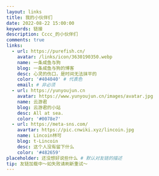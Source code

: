 ```yaml
---
layout: links
title: 我的小伙伴们
date: 2022-08-22 15:00:00
keywords: 链接
description: Cccc_的小伙伴们
comments: true
links:
  - url: https://purefish.cn/
    avatar: /links/icon/3630190350.webp
    name: 一条咸鱼与狗
    blog: 一条咸鱼与狗的博客
    desc: 心灵的伤口，是时间无法抹平的
    color: '#404040' # 代表色
    email: # 非必须
  - url: https://yunyoujun.cn
    avatar: https://www.yunyoujun.cn/images/avatar.jpg
    name: 云游君
    blog: 云游君的小站
    desc: All at sea.
    color: '#0078e7'
  - url: https://meta-sns.com/
    avartar: https://pic.cnwiki.xyz/lincoin.jpg
    name: Lincoin林可
    blog: t-Lincoin
    desc: 这个人没有留下什么
    color: '#482659'
placeholder: 还没想好说些什么 # 默认对友链的描述
tip: 友链加载中～如失败请刷新重试～
---
```

